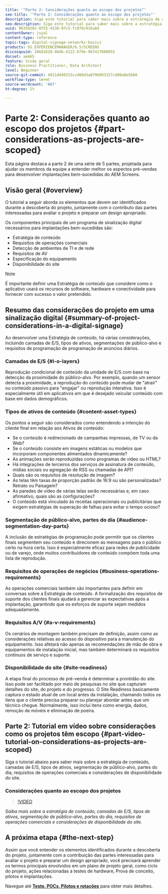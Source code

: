 ```yaml
---
title: '"Parte 2: Considerações quanto ao escopo dos projetos"'
seo-title: '"Parte 2: Considerações quanto ao escopo dos projetos"'
description: Siga este tutorial para saber mais sobre a estratégia de conteúdo, camadas de E/S, tipos de ativos, segmentação de público-alvo, partes do dia, requisitos de operações comerciais e considerações de disponibilidade do site.
seo-description: Siga este tutorial para saber mais sobre a estratégia de conteúdo, camadas de E/S, tipos de ativos, segmentação de público-alvo, partes do dia, requisitos de operações comerciais e considerações de disponibilidade do site.
uuid: 96359202-8f55-4330-97c5-fc8f8c916a8d
contentOwner: jsyal
content-type: reference
topic-tags: digital-signage-networks-basics
products: SG_EXPERIENCEMANAGER/6.5/SCREENS
discoiquuid: 10b81628-46db-4122-bf9e-96f41f080055
docset: aem65
feature: Visão geral
role: Business Practitioner, Data Architect
level: Beginner
source-git-commit: 4611dd40153ccd09d3a0796093157cd09a8e5b80
workflow-type: tm+mt
source-wordcount: '667'
ht-degree: 1%

---
```



# Parte 2: Considerações quanto ao escopo dos projetos {#part-considerations-as-projects-are-scoped}

Esta página destaca a parte 2 de uma série de 5 partes, projetada para ajudar os membros da equipe a entender melhor os aspectos pré-vendas para desenvolver implantações bem-sucedidas do AEM Screens.

## Visão geral {#overview}

O tutorial a seguir aborda os elementos que devem ser identificados durante a descoberta do projeto, juntamente com o contributo das partes interessadas para avaliar o projeto e preparar um design apropriado.

Os componentes principais de um programa de sinalização digital necessários para implantações bem-sucedidas são:

* Estratégia de conteúdo
* Requisitos de operações comerciais
* Detecção de ambientes de TI e de rede
* Requisitos de AV
* Especificação do equipamento
* Disponibilidade do site

>[!NOTE]
>
>É importante definir uma Estratégia de conteúdo que considere como o aplicativo usará os recursos de software, hardware e conectividade para fornecer com sucesso o valor pretendido.

## Resumo das considerações do projeto em uma sinalização digital {#summary-of-project-considerations-in-a-digital-signage}

Ao desenvolver uma Estratégia de conteúdo, há várias considerações, incluindo camadas de E/S, tipos de ativos, segmentações de público-alvo e requisitos de programação de programação de anúncios diários.

### Camadas de E/S {#i-o-layers}

Reprodução condicional de conteúdo da unidade de E/S com base na detecção da proximidade do público-alvo. Por exemplo, quando um sensor detecta a proximidade, a reprodução do conteúdo pode mudar de &quot;atrair&quot; ou conteúdo passivo para &quot;engajar&quot; ou reprodução interativa. Isso é especialmente útil em aplicativos em que é desejado veicular conteúdo com base em dados demográficos.

### Tipos de ativos de conteúdo {#content-asset-types}

Os pontos a seguir são considerados como entendendo a intenção do cliente final em relação aos Ativos de conteúdo:

* Se o conteúdo é redirecionado de campanhas impressas, de TV ou da Web?
* Se o conteúdo consiste em imagens estáticas ou modelos que incorporam componentes alimentados dinamicamente?
* As animações serão reproduzidas como programas de vídeo ou HTML?
* Há integrações de terceiros dos serviços de assinatura de conteúdo, mídias sociais ou agregação de RSS ou chamadas de API?
* Quais são os requisitos de resolução de imagem?
* As telas têm taxas de proporção padrão de 16:9 ou são personalizadas? Retrato ou Paisagem?
* As paredes de vídeo de várias telas serão necessárias e, em caso afirmativo, quais são as configurações?
* O conteúdo está vinculado às receitas operacionais ou publicitárias que exigem estratégias de superação de falhas para evitar o tempo ocioso?

### Segmentação de público-alvo, partes do dia {#audience-segmentation-day-parts}

A inclusão de estratégias de programação pode permitir que os clientes finais segmentem seu conteúdo e direcionem as mensagens para o público certo na hora certa. Isso é especialmente eficaz para redes de publicidade ou de varejo, onde muitos contribuidores de conteúdo compõem toda uma lista de reprodução.

### Requisitos de operações de negócios {#business-operations-requirements}

As operações comerciais também são importantes para definir em conversas sobre a Estratégia de conteúdo. A formalização dos requisitos de suporte dos clientes finais ajudará a gerenciar as expectativas após a implantação, garantindo que os esforços de suporte sejam medidos adequadamente.

### Requisitos A/V {#a-v-requirements}

Os cenários de montagem também precisam de definição, assim como as considerações relativas ao acesso do dispositivo para a manutenção do equipamento. Isso afetará não apenas as recomendações de mão de obra e equipamentos de instalação inicial, mas também determinará os requisitos contínuos de serviço e suporte.

### Disponibilidade do site {#site-readiness}

A etapa final do processo de pré-venda é determinar a prontidão do site. Isso pode ser facilitado por meio de pesquisas no site que capturam detalhes do site, do projeto e do progresso. O Site Readiness basicamente captura o estado atual de um local antes da instalação, chamando todos os itens que o cliente precisa preparar ou planejar abordar antes que um técnico chegue. Normalmente, isso inclui itens como energia, dados, remoção de móveis e eliminação de poeira.

## Parte 2: Tutorial em vídeo sobre considerações como os projetos têm escopo {#part-video-tutorial-on-considerations-as-projects-are-scoped}

Siga o tutorial abaixo para saber mais sobre a estratégia de conteúdo, camadas de E/S, tipos de ativos, segmentação de público-alvo, partes do dia, requisitos de operações comerciais e considerações de disponibilidade do site.

### Considerações quanto ao escopo dos projetos

>[!VIDEO](https://video.tv.adobe.com/v/28380)

*Saiba mais sobre a estratégia de conteúdo, camadas de E/S, tipos de ativos, segmentação de público-alvo, partes do dia, requisitos de operações comerciais e considerações de disponibilidade do site.*

## A próxima etapa {#the-next-step}

Assim que você entender os elementos identificados durante a descoberta do projeto, juntamente com a contribuição das partes interessadas para avaliar o projeto e preparar um design apropriado, você precisará aprender os termos principais envolvidos em um plano de projeto geral, como ciclo do projeto, ações relacionadas a testes de hardware, Prova de conceito, pilotos e implantações.

Navegue até **[Teste, POCs, Pilotos e rotações](testing-pocs-pilots-rollouts.md)** para obter mais detalhes.
